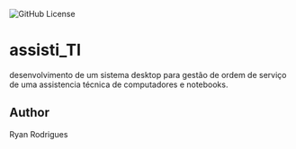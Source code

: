![GitHub License](https://img.shields.io/github/license/ryananimo64/assisti_ryan)

# assisti_TI
desenvolvimento de um sistema desktop para gestão de ordem de serviço de uma assistencia técnica de computadores e notebooks.
## Author
Ryan Rodrigues
